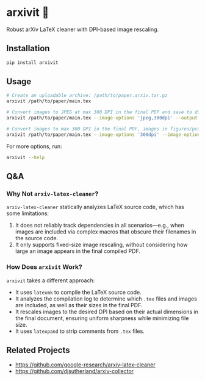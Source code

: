 # arxivit 🧹
Robust arXiv LaTeX cleaner with DPI-based image rescaling.

## Installation

```bash
pip install arxivit
```

## Usage  

```bash
# Create an uploadable archive: /path/to/paper.arxiv.tar.gz
arxivit /path/to/paper/main.tex

# Convert images to JPEG at max 300 DPI in the final PDF and save to dir /path/to/output
arxivit /path/to/paper/main.tex --image-options 'jpeg,300dpi' --output /path/to/output

# Convert images to max 300 DPI in the final PDF, images in figures/pca/ to max 1000px
arxivit /path/to/paper/main.tex --image-options '300dpi' --image-options 'figures/pca/*:1000px'
```

For more options, run:  

```bash
arxivit --help
```

## Q&A

### Why Not `arxiv-latex-cleaner`?  

`arxiv-latex-cleaner` statically analyzes LaTeX source code, which has some limitations:  

1. It does not reliably track dependencies in all scenarios—e.g., when images are included via complex macros that obscure their filenames in the source code.  
2. It only supports fixed-size image rescaling, without considering how large an image appears in the final compiled PDF.  

### How Does `arxivit` Work?  

`arxivit` takes a different approach:  

- It uses `latexmk` to compile the LaTeX source code.  
- It analyzes the compilation log to determine which `.tex` files and images are included, as well as their sizes in the final PDF.  
- It rescales images to the desired DPI based on their actual dimensions in the final document, ensuring uniform sharpness while minimizing file size.  
- It uses `latexpand` to strip comments from `.tex` files.  

## Related Projects
- https://github.com/google-research/arxiv-latex-cleaner
- https://github.com/djsutherland/arxiv-collector
